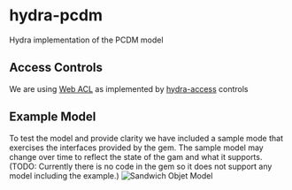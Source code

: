 # hydra-pcdm
Hydra implementation of the PCDM model

## Access Controls
We are using [Web ACL](http://www.w3.org/wiki/WebAccessControl) as implemented by [hydra-access](https://github.com/projecthydra/hydra-head/tree/master/hydra-access-controls) controls

## Example Model
To test the model and provide clarity we have included a sample mode that exercises the interfaces provided by the gem.
The sample model may change over time to reflect the state of the gam and what it supports.  
(TODO: Currently there is no code in the gem so it does not support any model including the example.)
![Sandwich Objet Model](https://docs.google.com/drawings/d/1wI4H3AH9pdIPllKIMO356c1cFHUN57azDlgIqMVODSw/pub?w=1369&h=727)
